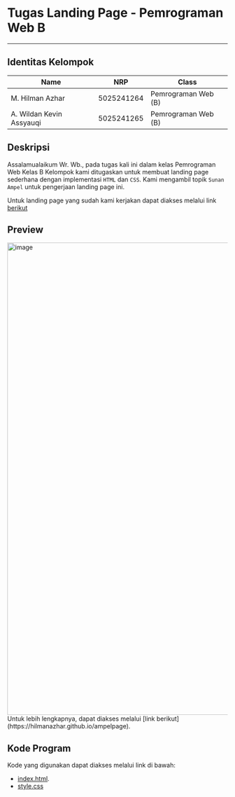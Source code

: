 # Tugas Landing Page - Pemrograman Web B

---
## Identitas Kelompok
| Name | NRP | Class |
| ---- | --- | ----- |
| M. Hilman Azhar  | 5025241264 | Pemrograman Web (B) |
| A. Wildan Kevin Assyauqi  | 5025241265 | Pemrograman Web (B) |

## Deskripsi
Assalamualaikum Wr. Wb., pada tugas kali ini dalam kelas Pemrograman Web Kelas B 
Kelompok kami ditugaskan untuk membuat landing page sederhana dengan implementasi `HTML` dan `CSS`. Kami mengambil topik `Sunan Ampel` untuk pengerjaan landing page ini.

Untuk landing page yang sudah kami kerjakan dapat diakses melalui link [berikut](https://hilmanazhar.github.io/ampelpage)

## Preview
<img width="1919" height="1079" alt="image" src="https://github.com/user-attachments/assets/a426ea1e-3b41-491a-a558-7122355eafd6" />
Untuk lebih lengkapnya, dapat diakses melalui [link berikut](https://hilmanazhar.github.io/ampelpage).

## Kode Program
Kode yang digunakan dapat diakses melalui link di bawah:
- [index.html](code/index.html).
- [style.css](code/style.css)
